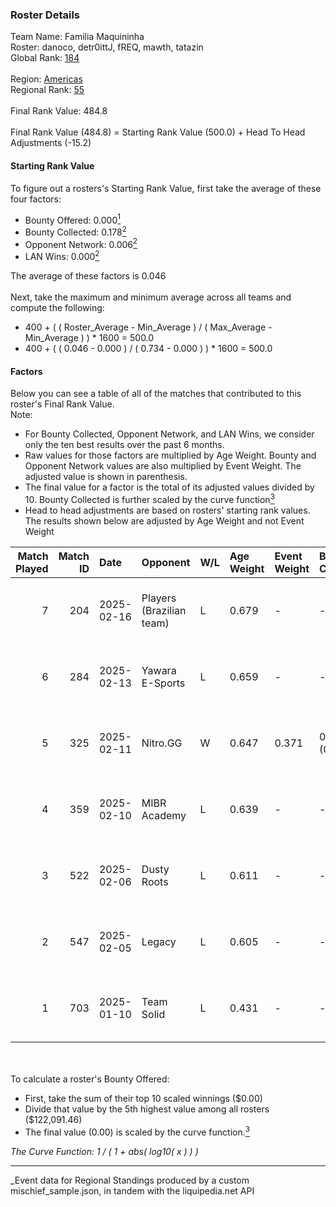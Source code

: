 ### Roster Details<br />
Team Name: Familia Maquininha<br />
Roster: danoco, detr0ittJ, fREQ, mawth, tatazin<br />
Global Rank: [184](../../standings_global_2025_05_05.md)<br />
<br />
Region: [Americas]( ../../standings_americas_2025_05_05.md)<br />
Regional Rank: [55]( ../../standings_americas_2025_05_05.md)<br />
<br />
Final Rank Value:  484.8<br />
<br />
Final Rank Value (484.8) = Starting Rank Value (500.0) + Head To Head Adjustments (-15.2)<br />

#### Starting Rank Value<br />
To figure out a rosters's Starting Rank Value, first take the average of these four factors:<br />
- Bounty Offered: 0.000[<sup>1</sup>](#table2)
- Bounty Collected: 0.178[<sup>2</sup>](#table1)
- Opponent Network: 0.006[<sup>2</sup>](#table1)
- LAN Wins: 0.000[<sup>2</sup>](#table1)

The average of these factors is 0.046<br />
<br />
Next, take the maximum and minimum average across all teams and compute the following:<br />
- 400 + ( ( Roster_Average - Min_Average ) / ( Max_Average - Min_Average ) ) * 1600 = 500.0
- 400 + ( ( 0.046 - 0.000 ) / ( 0.734 - 0.000 ) ) * 1600 = 500.0


#### Factors<br />
Below you can see a table of all of the matches that contributed to this roster's Final Rank Value.<br />
Note:<br />

- For Bounty Collected, Opponent Network, and LAN Wins, we consider only the ten best results over the past 6 months.
- Raw values for those factors are multiplied by Age Weight. Bounty and Opponent Network values are also multiplied by Event Weight. The adjusted value is shown in parenthesis.
- The final value for a factor is the total of its adjusted values divided by 10. Bounty Collected is further scaled by the curve function[<sup>3</sup>](#curveFunction)
- Head to head adjustments are based on rosters' starting rank values. The results shown below are adjusted by Age Weight and not Event Weight
<span id="table1"></span><br />


| Match Played | Match ID | Date       | Opponent                 | W/L | Age Weight | Event Weight | Bounty Collected | Opponent Network | LAN Wins  | H2H Adj. | Roster                                    |
| -: | -: | :- | :- | :- | :- | :- | :- | :- | :- | -: | :- |
|            7 |      204 | 2025-02-16 | Players (Brazilian team) | L   | 0.679      | -            | -                | -                | -         |    -4.74 | danoco, detr0ittJ, fREQ, mawth, tatazin   |
|            6 |      284 | 2025-02-13 | Yawara E-Sports          | L   | 0.659      | -            | -                | -                | -         |    -7.62 | danoco, detr0ittJ, fREQ, mawth, tatazin   |
|            5 |      325 | 2025-02-11 | Nitro.GG                 | W   | 0.647      | 0.371        | 0.001 (0.000)    | 0.247 (0.059)    | 0 (0.000) |    13.31 | danoco, detr0ittJ, fREQ, mawth, tatazin   |
|            4 |      359 | 2025-02-10 | MIBR Academy             | L   | 0.639      | -            | -                | -                | -         |    -6.15 | danoco, detr0ittJ, fREQ, mawth, tatazin   |
|            3 |      522 | 2025-02-06 | Dusty Roots              | L   | 0.611      | -            | -                | -                | -         |    -4.42 | danoco, detr0ittJ, mawth, tatazin, urban0 |
|            2 |      547 | 2025-02-05 | Legacy                   | L   | 0.605      | -            | -                | -                | -         |    -3.06 | danoco, detr0ittJ, mawth, tatazin, urban0 |
|            1 |      703 | 2025-01-10 | Team Solid               | L   | 0.431      | -            | -                | -                | -         |    -2.53 | danoco, ksloks, mawth, RCF, tatazin       |

<br />
<span id="table2"></span><br />
To calculate a roster's Bounty Offered:<br />

- First, take the sum of their top 10 scaled winnings ($0.00)
- Divide that value by the 5th highest value among all rosters ($122,091.46)
- The final value (0.00) is scaled by the curve function.[<sup>3</sup>](#curveFunction)

<span id="curveFunction"></span>_The Curve Function: 1 / ( 1 + abs( log10( x ) ) )_<br />

---
_Event data for Regional Standings produced by a custom mischief_sample.json, in tandem with the liquipedia.net API<br />
